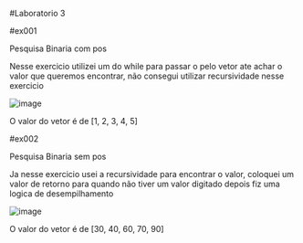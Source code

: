#Laboratorio 3 


#ex001 

Pesquisa Binaria com pos 

Nesse exercicio utilizei um do while para passar o pelo vetor ate achar o valor que queremos encontrar, não consegui utilizar recursividade nesse exercicio

 ![image](https://user-images.githubusercontent.com/98031438/195209610-bb723495-f591-4e7c-9824-a594dabd5d19.png)

O valor do vetor é de [1, 2, 3, 4, 5]


#ex002

Pesquisa Binaria sem pos

Ja nesse exercicio usei a recursividade para encontrar o valor, coloquei um valor de retorno para quando não tiver um valor digitado depois fiz uma logica de 
desempilhamento 

![image](https://user-images.githubusercontent.com/98031438/195210203-42ce3f12-acaa-4705-91bb-595914ed5edb.png)

O valor do vetor é de [30, 40, 60, 70, 90]

